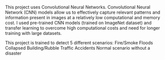 This project uses Convolutional Neural Networks. Convolutional Neural Network (CNN) models allow us to effectively capture relevant patterns and information present in images at a relatively low computational and memory cost. I used pre-trained CNN models (trained on ImageNet dataset) and transfer learning to overcome high computational costs and need for longer training with large datasets.  

This project is trained to detect 5 different scenarios: 
    Fire/Smoke
    Floods
    Collapsed Building/Rubble
    Traffic Accidents
    Normal scenario without a disaster
